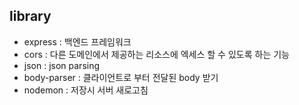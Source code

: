## library

- express : 백엔드 프레임워크
- cors : 다른 도메인에서 제공하는 리소스에
  엑세스 할 수 있도록 하는 기능
- json : json parsing
- body-parser : 클라이언트로 부터 전달된 body 받기
- nodemon : 저장시 서버 새로고침
